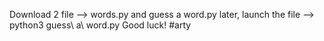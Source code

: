 Download 2 file --> words.py and guess a word.py
later, launch the file --> python3 guess\ a\ word.py 
Good luck!
#arty
